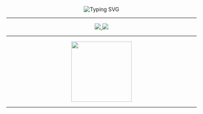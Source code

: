 
<p align="center">
  <img src="https://readme-typing-svg.demolab.com?font=Fira+Code&pause=2000&color=00C0FF&center=true&vCenter=true&width=600&lines=Hi;I'm+Alper;:)" alt="Typing SVG" />
</p>

---

<p align="center">
  <a href="https://alpersanli.github.io" target="_blank">
    <img src="https://img.shields.io/badge/Website-0A192F?style=for-the-badge&logo=google-chrome&logoColor=white" />
  </a>
  <a href="mailto:alpersanli16@gmail.com">
    <img src="https://img.shields.io/badge/Email-0A192F?style=for-the-badge&logo=gmail&logoColor=white" />
  </a>
</p>

---

<p align="center">
  <img height="160em" src="https://github-readme-stats.vercel.app/api/top-langs/?username=alpersanli&layout=compact&theme=transparent&hide_border=true&langs_count=6" />
</p>

---
